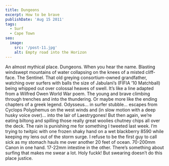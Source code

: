 ```yaml
---
title: Dungeons
excerpt: How to be brave
publishDate: 'Aug 15 2011'
tags:
  - Surf
  - Cape Town
seo:
  image:
    src: '/post-11.jpg'
    alt: Empty road into the Horizon
---
```


An almost mythical place. Dungeons. When you hear the name. Blasting windswept mountains of water collapsing on the knees of a misted cliff-face. The Sentinel. That old greying consortium-owned grandfather, watching over surfers with balls the size of Jabulani’s (FIFIA ’10 Matchball) being whipped out over colossal heaves of swell. It’s like a line adapted from a Wilfred Owen World War poem. The young and brave climbing through trenches and into the thundering. Or maybe more like the ending chapters of a greek legend. Odysseus… in surfer stubble… escapes from Cyclops Polyphemus on the west winds and (in slow motion with a deep husky voice over)… into  the  lair of Laestrygones! But then again, we’re eating biltong and spilling those really great woolies chutney chips all over the deck. The rain is punishing me for something I tweeted last week. I’m trying to twitpic with one frozen shaky hand on a wet blackberry 8590 while keeping my lens out of the storm surge. I refuse to be the first guy to call sick as my stomach hauls me over another 20 feet of ocean. 70-200mm Canon in one hand. 17-22mm intestine in the other. There’s something about surfing that makes me swear a lot. Holy fuckk! But swearing doesn’t do this place justice.